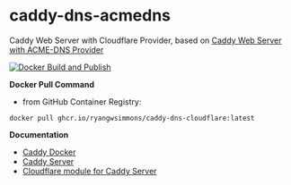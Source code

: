 # caddy-dns-acmedns
Caddy Web Server with Cloudflare Provider, based on [Caddy Web Server with ACME-DNS Provider](https://github.com/timelordx/caddy-dns-acmedns)

[![Docker Build and Publish](https://github.com/ryangwsimmons/caddy-dns-cloudflare/actions/workflows/docker-publish.yml/badge.svg)](https://github.com/ryangwsimmons/caddy-dns-cloudflare/actions/workflows/docker-publish.yml)

**Docker Pull Command**

* from GitHub Container Registry: 

```
docker pull ghcr.io/ryangwsimmons/caddy-dns-cloudflare:latest
```

**Documentation**

* [Caddy Docker](https://hub.docker.com/_/caddy)
* [Caddy Server](https://caddyserver.com/docs/)
* [Cloudflare module for Caddy Server](https://github.com/caddy-dns/cloudflare)
